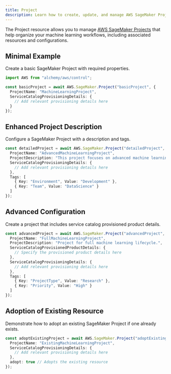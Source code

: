 ```yaml
---
title: Project
description: Learn how to create, update, and manage AWS SageMaker Projects using Alchemy Cloud Control.
---
```


The Project resource allows you to manage [AWS SageMaker Projects](https://docs.aws.amazon.com/sagemaker/latest/userguide/) that help organize your machine learning workflows, including associated resources and configurations.

## Minimal Example

Create a basic SageMaker Project with required properties.

```ts
import AWS from "alchemy/aws/control";

const basicProject = await AWS.SageMaker.Project("basicProject", {
  ProjectName: "MachineLearningProject",
  ServiceCatalogProvisioningDetails: {
    // Add relevant provisioning details here
  }
});
```

## Enhanced Project Description

Configure a SageMaker Project with a description and tags.

```ts
const detailedProject = await AWS.SageMaker.Project("detailedProject", {
  ProjectName: "AdvancedMachineLearningProject",
  ProjectDescription: "This project focuses on advanced machine learning techniques.",
  ServiceCatalogProvisioningDetails: {
    // Add relevant provisioning details here
  },
  Tags: [
    { Key: "Environment", Value: "Development" },
    { Key: "Team", Value: "DataScience" }
  ]
});
```

## Advanced Configuration

Create a project that includes service catalog provisioned product details.

```ts
const advancedProject = await AWS.SageMaker.Project("advancedProject", {
  ProjectName: "FullMachineLearningProject",
  ProjectDescription: "Project for full machine learning lifecycle.",
  ServiceCatalogProvisionedProductDetails: {
    // Specify the provisioned product details here
  },
  ServiceCatalogProvisioningDetails: {
    // Add relevant provisioning details here
  },
  Tags: [
    { Key: "ProjectType", Value: "Research" },
    { Key: "Priority", Value: "High" }
  ]
});
```

## Adoption of Existing Resource

Demonstrate how to adopt an existing SageMaker Project if one already exists.

```ts
const adoptExistingProject = await AWS.SageMaker.Project("adoptExistingProject", {
  ProjectName: "ExistingMachineLearningProject",
  ServiceCatalogProvisioningDetails: {
    // Add relevant provisioning details here
  },
  adopt: true // Adopts the existing resource
});
```